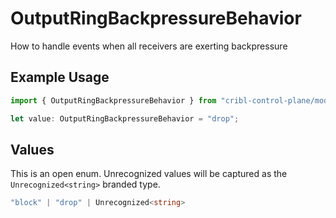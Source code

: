 # OutputRingBackpressureBehavior

How to handle events when all receivers are exerting backpressure

## Example Usage

```typescript
import { OutputRingBackpressureBehavior } from "cribl-control-plane/models";

let value: OutputRingBackpressureBehavior = "drop";
```

## Values

This is an open enum. Unrecognized values will be captured as the `Unrecognized<string>` branded type.

```typescript
"block" | "drop" | Unrecognized<string>
```